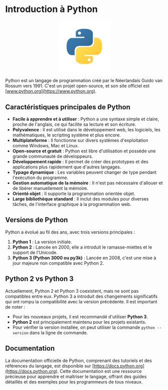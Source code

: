# Introduction à Python

<div style="text-align: center;">
    <img src="logo-python.png" alt="logo-python" width="33%">
</div>

Python est un langage de programmation créé par le Néerlandais Guido van Rossum vers 1991. C'est un projet open-source, et son site officiel est [www.python.org](https://www.python.org).

## Caractéristiques principales de Python

- **Facile à apprendre et à utiliser** : Python a une syntaxe simple et claire, proche de l'anglais, ce qui facilite sa lecture et son écriture.
- **Polyvalence** : Il est utilisé dans le développement web, les logiciels, les mathématiques, le scripting système et plus encore.
- **Multiplateforme** : Il fonctionne sur divers systèmes d'exploitation comme Windows, Mac et Linux.
- **Open-source et gratuit** : Python est libre d'utilisation et possède une grande communauté de développeurs.
- **Développement rapide** : Il permet de créer des prototypes et des applications plus rapidement que d'autres langages.
- **Typage dynamique** : Les variables peuvent changer de type pendant l'exécution du programme.
- **Gestion automatique de la mémoire** : Il n'est pas nécessaire d'allouer et de libérer manuellement la mémoire.
- **Orienté objet** : Il supporte la programmation orientée objet.
- **Large bibliothèque standard** : Il inclut des modules pour diverses tâches, de l'interface graphique à la programmation web.

## Versions de Python

Python a évolué au fil des ans, avec trois versions principales :

1. **Python 1** : La version initiale.
2. **Python 2** : Lancée en 2000, elle a introduit le ramasse-miettes et le support de l'Unicode.
3. **Python 3 (Python 3000 ou py3k)** : Lancée en 2008, c'est une mise à jour majeure non compatible avec Python 2.

## Python 2 vs Python 3

Actuellement, Python 2 et Python 3 coexistent, mais ne sont pas compatibles entre eux. Python 3 a introduit des changements significatifs qui ont rompu la compatibilité avec la version précédente. Il est important de noter :

- Pour les nouveaux projets, il est recommandé d'utiliser **Python 3**.
- **Python 2** est principalement maintenu pour les projets existants.
- Pour vérifier la version installée, on peut utiliser la commande `python --version` dans la ligne de commande.

## Documentation

La documentation officielle de Python, comprenant des tutoriels et des références du langage, est disponible sur [https://docs.python.org](https://docs.python.org). Cette documentation est une ressource précieuse pour apprendre et maîtriser le langage, offrant des guides détaillés et des exemples pour les programmeurs de tous niveaux.



